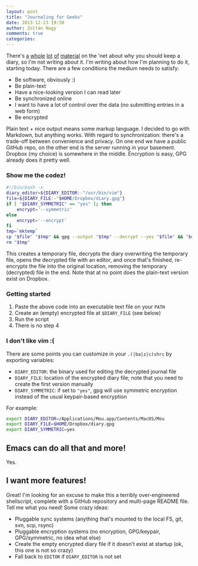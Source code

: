 ```yaml
---
layout: post
title: "Journaling for Geeks"
date: 2013-12-23 19:50
author: Zoltán Nagy
comments: true
categories: 
---
```

There's [a](http://lifehacker.com/5816473/keep-a-work-diary-to-minimize-mistakes-and-document-successes) [whole](http://www.lifehack.org/articles/lifehack/journal-writing-5-smart-reasons-why-you-should-start-doing-today.html) [lot](http://www.myrkothum.com/the-benefits-of-writing-a-personal-journal/) [of](http://evolveandexpress.com/top-10-reasons-for-writing-a-diary/) [material](http://lifehacker.com/5877106/keep-a-journal-of-awesomeness-to-boost-your-self-esteem) on the 'net about why you should keep a diary, so I'm not writing about it. I'm writing about how I'm planning to do it, starting today. There are a few conditions the medium needs to satisfy:

 * Be software, obviously :)
 * Be plain-text
 * Have a nice-looking version I can read later
 * Be synchronized online
 * I want to have a lot of control over the data (no submitting entries in a web form)
 * Be encrypted

<!-- more -->
 
Plain text + nice output means some markup language. I decided to go with Markdown, but anything works. With regard to synchronization: there's a trade-off between convenience and privacy. On one end we have a public GitHub repo, on the other end is the server running in your basement. Dropbox (my choice) is somewhere in the middle. Encryption is easy, GPG already does it pretty well.

### Show me the codez!

```bash
#!/bin/bash -x
diary_editor=${DIARY_EDITOR:-"/usr/bin/vim"}
file=${DIARY_FILE:-"$HOME/Dropbox/diary.gpg"}
if [ "$DIARY_SYMMETRIC" == "yes" ]; then
	encrypt='--symmetric'
else
	encrypt='--encrypt'
fi
tmp=`mktemp`
cp "$file" "$tmp" && gpg --output "$tmp" --decrypt --yes "$file" && "$diary_editor" "$tmp" && gpg --output "$file" $encrypt --yes "$tmp"
rm "$tmp"
```

This creates a temporary file, decrypts the diary overwriting the temporary file, opens the decrypted file with an editor, and once that's finished, re-encrypts the file into the original location, removing the temporary (decrypted) file in the end. Note that at no point does the plain-text version exist on Dropbox.

### Getting started
1. Paste the above code into an executable text file on your `PATH`
2. Create an (empty) encrypted file at `$DIARY_FILE` (see below)
3. Run the script
4. There is no step 4

### I don't like vim :(

There are some points you can customize in your `.(|ba|z|c)shrc` by exporting variables:

 * `DIARY_EDITOR`: the binary used for editing the decrypted journal file
 * `DIARY_FILE`: location of the encrypted diary file; note that you need to create the first version manually
 * `DIARY_SYMMETRIC`: if set to `"yes"`, gpg will use symmetric encryption instead of the usual keypair-based encryption
 
For example:

```bash
export DIARY_EDITOR=/Applications/Mou.app/Contents/MacOS/Mou
export DIARY_FILE=$HOME/Dropbox/diary.gpg
export DIARY_SYMMETRIC=yes
```
 
## Emacs can do all that and more!
Yes.

## I want more features!
Great! I'm looking for an excuse to make this a terribly over-engineered shellscript, complete with a GitHub repository and multi-page README file. Tell me what you need! Some crazy ideas:

* Pluggable sync systems (anything that's mounted to the local FS, git, svn, scp, rsync)
* Pluggable encryption systems (no encryption, GPG/keypair, GPG/symmetric, no idea what else)
* Create the empty encrypted diary file if it doesn't exist at startup (ok, this one is not so crazy)
* Fall back to `EDITOR` if `DIARY_EDITOR` is not set

